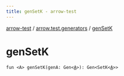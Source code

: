 ```yaml
---
title: genSetK - arrow-test
---
```


[arrow-test](../index.html) / [arrow.test.generators](index.html) / [genSetK](./gen-set-k.html)

# genSetK

`fun <A> genSetK(genA: Gen<`[`A`](gen-set-k.html#A)`>): Gen<SetK<`[`A`](gen-set-k.html#A)`>>`